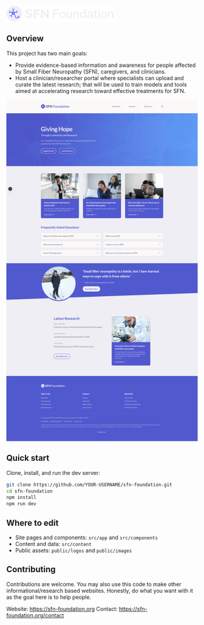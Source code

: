 <img src="public/logos/logoWhite.svg" alt="SFN Foundation logo" width="285" />

## Overview
This project has two main goals:

- Provide evidence-based information and awareness for people affected by Small Fiber Neuropathy (SFN), caregivers, and clinicians.
- Host a clinician/researcher portal where specialists can upload and curate the latest research; that will be used to train models and tools aimed at accelerating research toward effective treatments for SFN.


![Screenshot of site](public/images/screenshots/screenshot1.png)


## Quick start
Clone, install, and run the dev server:

```bash
git clone https://github.com/YOUR-USERNAME/sfn-foundation.git
cd sfn-foundation
npm install
npm run dev
```

## Where to edit
- Site pages and components: `src/app` and `src/components`
- Content and data: `src/content`
- Public assets: `public/logos` and `public/images`

## Contributing
Contributions are welcome. You may also use this code to make other informational/research based websites. Honestly, do what you want with it as the goal here is to help people.

Website: https://sfn-foundation.org
Contact: https://sfn-foundation.org/contact